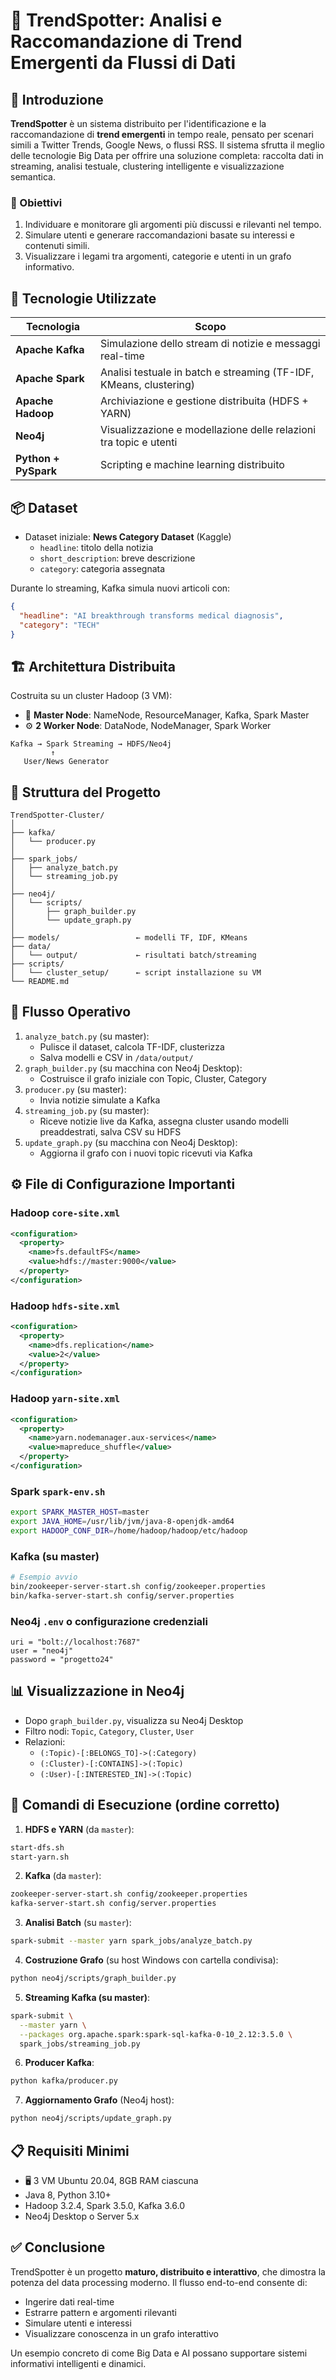 # 🧠 TrendSpotter: Analisi e Raccomandazione di Trend Emergenti da Flussi di Dati

## 🚀 Introduzione

**TrendSpotter** è un sistema distribuito per l'identificazione e la raccomandazione di **trend emergenti** in tempo reale, pensato per scenari simili a Twitter Trends, Google News, o flussi RSS. Il sistema sfrutta il meglio delle tecnologie Big Data per offrire una soluzione completa: raccolta dati in streaming, analisi testuale, clustering intelligente e visualizzazione semantica.

### 🎯 Obiettivi

1. Individuare e monitorare gli argomenti più discussi e rilevanti nel tempo.
2. Simulare utenti e generare raccomandazioni basate su interessi e contenuti simili.
3. Visualizzare i legami tra argomenti, categorie e utenti in un grafo informativo.

## 🧰 Tecnologie Utilizzate

| Tecnologia    | Scopo                                                                 |
|---------------|-----------------------------------------------------------------------|
| **Apache Kafka** | Simulazione dello stream di notizie e messaggi real-time             |
| **Apache Spark** | Analisi testuale in batch e streaming (TF-IDF, KMeans, clustering)  |
| **Apache Hadoop**| Archiviazione e gestione distribuita (HDFS + YARN)                 |
| **Neo4j**        | Visualizzazione e modellazione delle relazioni tra topic e utenti   |
| **Python + PySpark** | Scripting e machine learning distribuito                        |

## 📦 Dataset

- Dataset iniziale: **News Category Dataset** (Kaggle)
  - `headline`: titolo della notizia
  - `short_description`: breve descrizione
  - `category`: categoria assegnata

Durante lo streaming, Kafka simula nuovi articoli con:
```json
{
  "headline": "AI breakthrough transforms medical diagnosis",
  "category": "TECH"
}
```

## 🏗️ Architettura Distribuita

Costruita su un cluster Hadoop (3 VM):

- 🧠 **Master Node**: NameNode, ResourceManager, Kafka, Spark Master
- ⚙️ **2 Worker Node**: DataNode, NodeManager, Spark Worker

```
Kafka → Spark Streaming → HDFS/Neo4j
         ↑
   User/News Generator
```

## 📁 Struttura del Progetto

```
TrendSpotter-Cluster/
│
├── kafka/
│   └── producer.py
│
├── spark_jobs/
│   ├── analyze_batch.py
│   └── streaming_job.py
│
├── neo4j/
│   └── scripts/
│       ├── graph_builder.py
│       └── update_graph.py
│
├── models/                 ← modelli TF, IDF, KMeans
├── data/
│   └── output/             ← risultati batch/streaming
├── scripts/
│   └── cluster_setup/      ← script installazione su VM
└── README.md
```

## 🔁 Flusso Operativo

1. `analyze_batch.py` (su master):
   - Pulisce il dataset, calcola TF-IDF, clusterizza
   - Salva modelli e CSV in `/data/output/`
2. `graph_builder.py` (su macchina con Neo4j Desktop):
   - Costruisce il grafo iniziale con Topic, Cluster, Category
3. `producer.py` (su master):
   - Invia notizie simulate a Kafka
4. `streaming_job.py` (su master):
   - Riceve notizie live da Kafka, assegna cluster usando modelli preaddestrati, salva CSV su HDFS
5. `update_graph.py` (su macchina con Neo4j Desktop):
   - Aggiorna il grafo con i nuovi topic ricevuti via Kafka

## ⚙️ File di Configurazione Importanti

### Hadoop `core-site.xml`
```xml
<configuration>
  <property>
    <name>fs.defaultFS</name>
    <value>hdfs://master:9000</value>
  </property>
</configuration>
```

### Hadoop `hdfs-site.xml`
```xml
<configuration>
  <property>
    <name>dfs.replication</name>
    <value>2</value>
  </property>
</configuration>
```

### Hadoop `yarn-site.xml`
```xml
<configuration>
  <property>
    <name>yarn.nodemanager.aux-services</name>
    <value>mapreduce_shuffle</value>
  </property>
</configuration>
```

### Spark `spark-env.sh`
```bash
export SPARK_MASTER_HOST=master
export JAVA_HOME=/usr/lib/jvm/java-8-openjdk-amd64
export HADOOP_CONF_DIR=/home/hadoop/hadoop/etc/hadoop
```

### Kafka (su master)
```bash
# Esempio avvio
bin/zookeeper-server-start.sh config/zookeeper.properties
bin/kafka-server-start.sh config/server.properties
```

### Neo4j `.env` o configurazione credenziali
```
uri = "bolt://localhost:7687"
user = "neo4j"
password = "progetto24"
```

## 📊 Visualizzazione in Neo4j

- Dopo `graph_builder.py`, visualizza su Neo4j Desktop
- Filtro nodi: `Topic`, `Category`, `Cluster`, `User`
- Relazioni:
  - `(:Topic)-[:BELONGS_TO]->(:Category)`
  - `(:Cluster)-[:CONTAINS]->(:Topic)`
  - `(:User)-[:INTERESTED_IN]->(:Topic)`

## 💬 Comandi di Esecuzione (ordine corretto)

1. **HDFS e YARN** (da `master`):
```bash
start-dfs.sh
start-yarn.sh
```

2. **Kafka** (da `master`):
```bash
zookeeper-server-start.sh config/zookeeper.properties
kafka-server-start.sh config/server.properties
```

3. **Analisi Batch** (su `master`):
```bash
spark-submit --master yarn spark_jobs/analyze_batch.py
```

4. **Costruzione Grafo** (su host Windows con cartella condivisa):
```bash
python neo4j/scripts/graph_builder.py
```

5. **Streaming Kafka (su master)**:
```bash
spark-submit \
  --master yarn \
  --packages org.apache.spark:spark-sql-kafka-0-10_2.12:3.5.0 \
  spark_jobs/streaming_job.py
```

6. **Producer Kafka**:
```bash
python kafka/producer.py
```

7. **Aggiornamento Grafo** (Neo4j host):
```bash
python neo4j/scripts/update_graph.py
```

## 📋 Requisiti Minimi

- 🖥️ 3 VM Ubuntu 20.04, 8GB RAM ciascuna
- Java 8, Python 3.10+
- Hadoop 3.2.4, Spark 3.5.0, Kafka 3.6.0
- Neo4j Desktop o Server 5.x

## ✅ Conclusione

TrendSpotter è un progetto **maturo, distribuito e interattivo**, che dimostra la potenza del data processing moderno. Il flusso end-to-end consente di:
- Ingerire dati real-time
- Estrarre pattern e argomenti rilevanti
- Simulare utenti e interessi
- Visualizzare conoscenza in un grafo interattivo

Un esempio concreto di come Big Data e AI possano supportare sistemi informativi intelligenti e dinamici.
